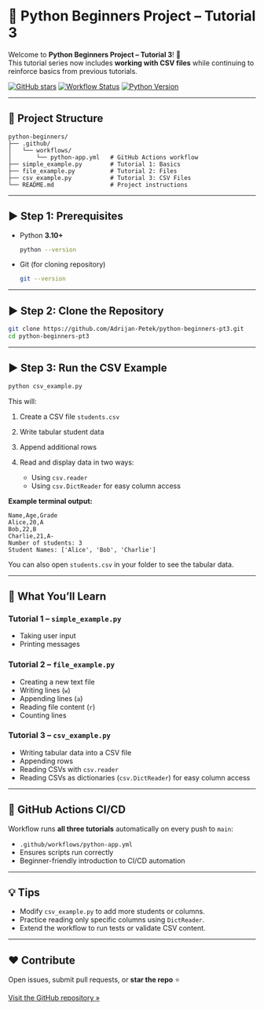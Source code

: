 # 🚀 Python Beginners Project – Tutorial 3

Welcome to **Python Beginners Project – Tutorial 3**! 🎉  
This tutorial series now includes **working with CSV files** while continuing to reinforce basics from previous tutorials.

[![GitHub stars](https://img.shields.io/github/stars/Adrijan-Petek/python-beginners-pt3?style=social)](https://github.com/Adrijan-Petek/python-beginners-pt3/stargazers)
[![Workflow Status](https://github.com/Adrijan-Petek/python-beginners-pt3/actions/workflows/python-app.yml/badge.svg)](https://github.com/Adrijan-Petek/python-beginners-pt3/actions/workflows/python-app.yml)
[![Python Version](https://img.shields.io/badge/python-3.10+-blue)](https://www.python.org/)

---

## 📂 Project Structure

```plaintext
python-beginners/
├── .github/
│   └── workflows/
│       └── python-app.yml   # GitHub Actions workflow
├── simple_example.py        # Tutorial 1: Basics
├── file_example.py          # Tutorial 2: Files
├── csv_example.py           # Tutorial 3: CSV Files
└── README.md                # Project instructions
````

---

## ▶️ Step 1: Prerequisites

* Python **3.10+**

  ```bash
  python --version
  ```
* Git (for cloning repository)

  ```bash
  git --version
  ```

---

## ▶️ Step 2: Clone the Repository

```bash
git clone https://github.com/Adrijan-Petek/python-beginners-pt3.git
cd python-beginners-pt3
```

---

## ▶️ Step 3: Run the CSV Example

```bash
python csv_example.py
```

This will:

1. Create a CSV file `students.csv`
2. Write tabular student data
3. Append additional rows
4. Read and display data in two ways:

   * Using `csv.reader`
   * Using `csv.DictReader` for easy column access

**Example terminal output:**

```plaintext
Name,Age,Grade
Alice,20,A
Bob,22,B
Charlie,21,A-
Number of students: 3
Student Names: ['Alice', 'Bob', 'Charlie']
```

You can also open `students.csv` in your folder to see the tabular data.

---

## 🌟 What You’ll Learn

### Tutorial 1 – `simple_example.py`

* Taking user input
* Printing messages

### Tutorial 2 – `file_example.py`

* Creating a new text file
* Writing lines (`w`)
* Appending lines (`a`)
* Reading file content (`r`)
* Counting lines

### Tutorial 3 – `csv_example.py`

* Writing tabular data into a CSV file
* Appending rows
* Reading CSVs with `csv.reader`
* Reading CSVs as dictionaries (`csv.DictReader`) for easy column access

---

## 🤖 GitHub Actions CI/CD

Workflow runs **all three tutorials** automatically on every push to `main`:

* `.github/workflows/python-app.yml`
* Ensures scripts run correctly
* Beginner-friendly introduction to CI/CD automation

---

## 💡 Tips

* Modify `csv_example.py` to add more students or columns.
* Practice reading only specific columns using `DictReader`.
* Extend the workflow to run tests or validate CSV content.

---

## ❤️ Contribute

Open issues, submit pull requests, or **star the repo** ⭐

[Visit the GitHub repository »](https://github.com/Adrijan-Petek/python-beginners-pt3)

````
